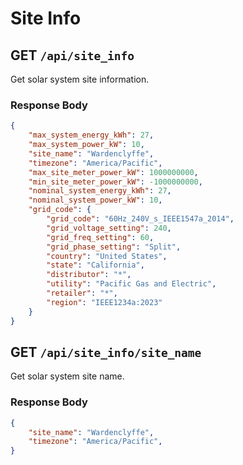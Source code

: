 # Site Info

## GET `/api/site_info`

Get solar system site information.

### Response Body

```json
{
    "max_system_energy_kWh": 27,
    "max_system_power_kW": 10,
    "site_name": "Wardenclyffe",
    "timezone": "America/Pacific",
    "max_site_meter_power_kW": 1000000000,
    "min_site_meter_power_kW": -1000000000,
    "nominal_system_energy_kWh": 27,
    "nominal_system_power_kW": 10,
    "grid_code": {
        "grid_code": "60Hz_240V_s_IEEE1547a_2014",
        "grid_voltage_setting": 240,
        "grid_freq_setting": 60,
        "grid_phase_setting": "Split",
        "country": "United States",
        "state": "California",
        "distributor": "*",
        "utility": "Pacific Gas and Electric",
        "retailer": "*",
        "region": "IEEE1234a:2023"
    }
}
```

## GET `/api/site_info/site_name`

Get solar system site name.

### Response Body

```json
{
    "site_name": "Wardenclyffe",
    "timezone": "America/Pacific",
}
```